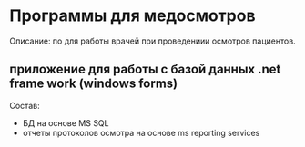 # Программы для медосмотров

Описание: по для работы врачей при проведениии осмотров пациентов.

## приложение для работы с базой данных .net frame work (windows forms)

Состав: 
* БД на основе MS SQL
* отчеты протоколов осмотра на основе ms reporting services